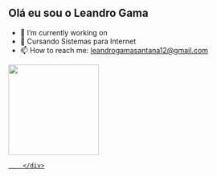 ## Olá eu sou o Leandro Gama

- 🔭 I’m currently working on 
- 🌱 Cursando Sistemas para Internet
- 📫 How to reach me: leandrogamasantana12@gmail.com

<div>
  <a href="https://beacons.ai/Legamas">
    <img  height="180cm" src="https://github-readme-stats.vercel.app/api?username=Legamas&show_icons=true&theme+dracula&include_all_commits=true&count_private=true"/>
  
		</div>
